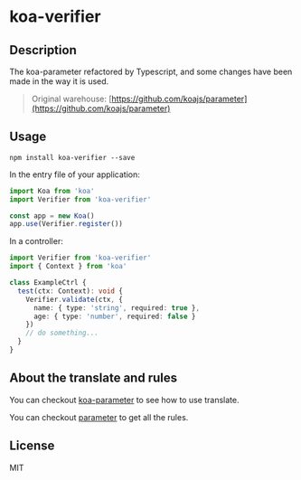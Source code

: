 # koa-verifier

## Description

The koa-parameter refactored by Typescript, and some changes have been made in the way it is used.

> Original warehouse: [https://github.com/koajs/parameter](https://github.com/koajs/parameter)

## Usage

```shell
npm install koa-verifier --save
```

In the entry file of your application:

```typescript
import Koa from 'koa'
import Verifier from 'koa-verifier'

const app = new Koa()
app.use(Verifier.register())
```

In a controller:

```typescript
import Verifier from 'koa-verifier'
import { Context } from 'koa'

class ExampleCtrl {
  test(ctx: Context): void {
    Verifier.validate(ctx, {
      name: { type: 'string', required: true },
      age: { type: 'number', required: false }
    })
    // do something...
  }
}
```

## About the translate and rules

You can checkout [koa-parameter](https://github.com/koajs/parameter) to see how to use translate.

You can checkout [parameter](https://github.com/node-modules/parameter) to get all the rules.

## License
MIT